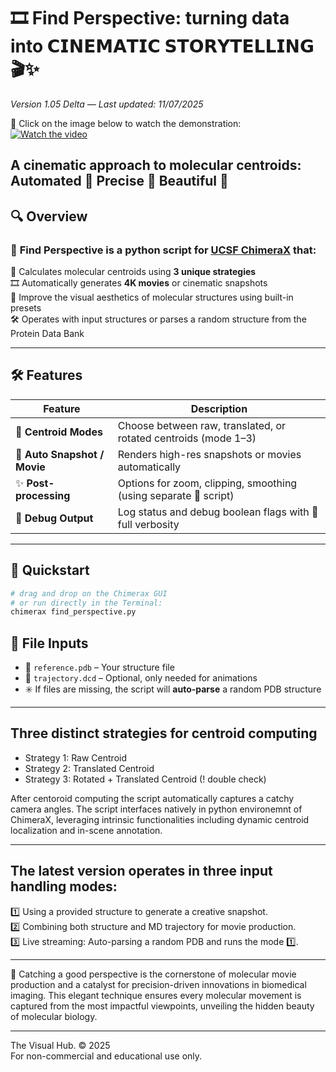 # 🎞️ Find Perspective: turning data into 𝗖𝗜𝗡𝗘𝗠𝗔𝗧𝗜𝗖 𝗦𝗧𝗢𝗥𝗬𝗧𝗘𝗟𝗟𝗜𝗡𝗚 🎬✨
*Version 1.05 Delta — Last updated: 11/07/2025*

🎥 Click on the image below to watch the demonstration:  
[![Watch the video](https://img.youtube.com/vi/e1wDkbekEpw/maxresdefault.jpg)](https://youtu.be/e1wDkbekEpw)

## A cinematic approach to molecular centroids: Automated 🔮 Precise 🎯 Beautiful 🌺


## 🔍 Overview

### 🎥 **Find Perspective** is a python script for [UCSF ChimeraX](https://www.cgl.ucsf.edu/chimerax/) that:

📍 Calculates molecular centroids using **3 unique strategies**  
🎞️ Automatically generates **4K movies** or cinematic snapshots  
🌈 Improve the visual aesthetics of molecular structures using built-in presets  
🛠️ Operates with input structures or parses a random structure from the Protein Data Bank

---

## 🛠️ Features

| Feature | Description |
|--------|-------------|
| 🎯 **Centroid Modes** | Choose between raw, translated, or rotated centroids (mode 1–3) |
| 📸 **Auto Snapshot / Movie** | Renders high-res snapshots or movies automatically |
| ✨ **Post-processing** | Options for zoom, clipping, smoothing (using separate 🐍 script) |
| 🐞 **Debug Output** | Log status and debug boolean flags with 💬 full verbosity |

---

## 🚀 Quickstart

```bash
# drag and drop on the Chimerax GUI
# or run directly in the Terminal:
chimerax find_perspective.py
```

## 📂 File Inputs

- 🧬 `reference.pdb` – Your structure file
- 🎥 `trajectory.dcd` – Optional, only needed for animations
- ✳️ If files are missing, the script will **auto-parse** a random PDB structure

---

## Three distinct strategies for centroid computing
- Strategy 1: Raw Centroid  
- Strategy 2: Translated Centroid  
-  Strategy 3: Rotated + Translated Centroid (! double check)  

After centoroid computing the script automatically captures a catchy camera angles.
The script interfaces natively in python environemnt of ChimeraX, leveraging intrinsic functionalities including dynamic centroid localization and in-scene annotation.

---

## The latest version operates in three input handling modes:  
1️⃣ Using a provided structure to generate a creative snapshot.  
2️⃣ Combining both structure and MD trajectory for movie production.  
3️⃣ Live streaming: Auto-parsing a random PDB and runs the mode 1️⃣.  

---

🎥 Catching a good perspective is the cornerstone of molecular movie production and a catalyst for precision-driven innovations in biomedical imaging. This elegant technique ensures every molecular movement is captured from the most impactful viewpoints, unveiling the hidden beauty of molecular biology.

---

The Visual Hub. © 2025  
For non-commercial and educational use only.
